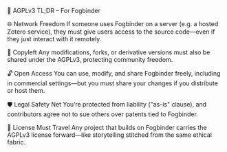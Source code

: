🧵 AGPLv3 TL;DR – For Fogbinder

🌐 Network Freedom If someone uses Fogbinder on a server (e.g. a hosted Zotero service), they must give users access to the source code—even if they just interact with it remotely.

🔄 Copyleft Any modifications, forks, or derivative versions must also be shared under the AGPLv3, protecting community freedom.

🔓 Open Access You can use, modify, and share Fogbinder freely, including in commercial settings—but you must share your changes if you distribute or host them.

🛡 Legal Safety Net You’re protected from liability ("as-is" clause), and contributors agree not to sue others over patents tied to Fogbinder.

📜 License Must Travel Any project that builds on Fogbinder carries the AGPLv3 license forward—like storytelling stitched from the same ethical fabric.